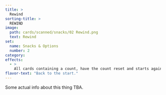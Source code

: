 ```yaml
---
title: >
  Rewind
sorting-title: >
  REWIND
image: 
  path: cards/scanned/snacks/02 Rewind.png
  text: Rewind
set:
  name: Snacks & Options
  number: 2
category: 
effects: 
  - >
    All cards containing a count, have the count reset and starts again.
flavor-text: "Back to the start."
---
```

Some actual info about this thing TBA.
